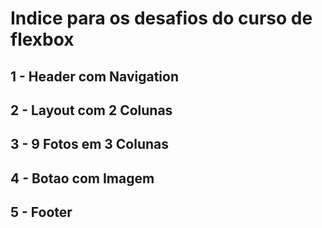 # Indice para os desafios do curso de flexbox

## 1 - Header com Navigation

## 2 - Layout com 2 Colunas

## 3 - 9 Fotos em 3 Colunas

## 4 - Botao com Imagem

## 5 - Footer